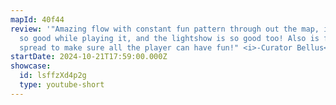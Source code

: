 ```yaml
---
mapId: 40f44
review: '"Amazing flow with constant fun pattern through out the map, it feels
  so good while playing it, and the lightshow is so good too! Also is full
  spread to make sure all the player can have fun!" <i>-Curator Bellus</i>'
startDate: 2024-10-21T17:59:00.000Z
showcase:
  id: lsffzXd4p2g
  type: youtube-short
---
```

